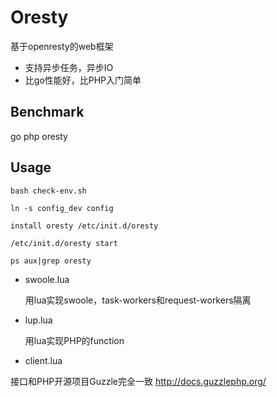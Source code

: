 # Oresty

基于openresty的web框架
- 支持异步任务，异步IO
- 比go性能好，比PHP入门简单

## Benchmark

go
php
oresty

## Usage

    bash check-env.sh

    ln -s config_dev config

    install oresty /etc/init.d/oresty

    /etc/init.d/oresty start

    ps aux|grep oresty

- swoole.lua

    用lua实现swoole，task-workers和request-workers隔离

- lup.lua

    用lua实现PHP的function

- client.lua

接口和PHP开源项目Guzzle完全一致
    http://docs.guzzlephp.org/
